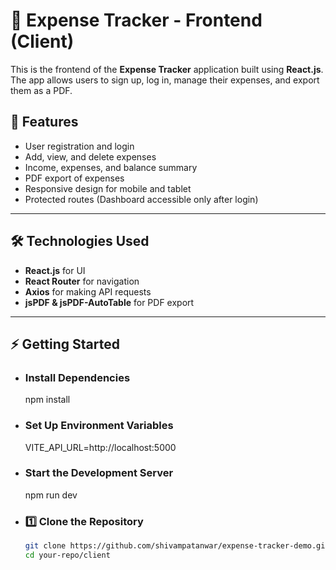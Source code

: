 # 🚀 Expense Tracker - Frontend (Client)

This is the frontend of the **Expense Tracker** application built using **React.js**. The app allows users to sign up, log in, manage their expenses, and export them as a PDF.

## 📌 Features
- User registration and login
- Add, view, and delete expenses
- Income, expenses, and balance summary
- PDF export of expenses
- Responsive design for mobile and tablet
- Protected routes (Dashboard accessible only after login)

---

## 🛠️ Technologies Used
- **React.js** for UI
- **React Router** for navigation
- **Axios** for making API requests
- **jsPDF & jsPDF-AutoTable** for PDF export

---

## ⚡ Getting Started

- ### Install Dependencies
    npm install

- ### Set Up Environment Variables
    VITE_API_URL=http://localhost:5000

- ### Start the Development Server
    npm run dev

- ### 1️⃣ Clone the Repository
    ```bash
    git clone https://github.com/shivampatanwar/expense-tracker-demo.git
    cd your-repo/client
